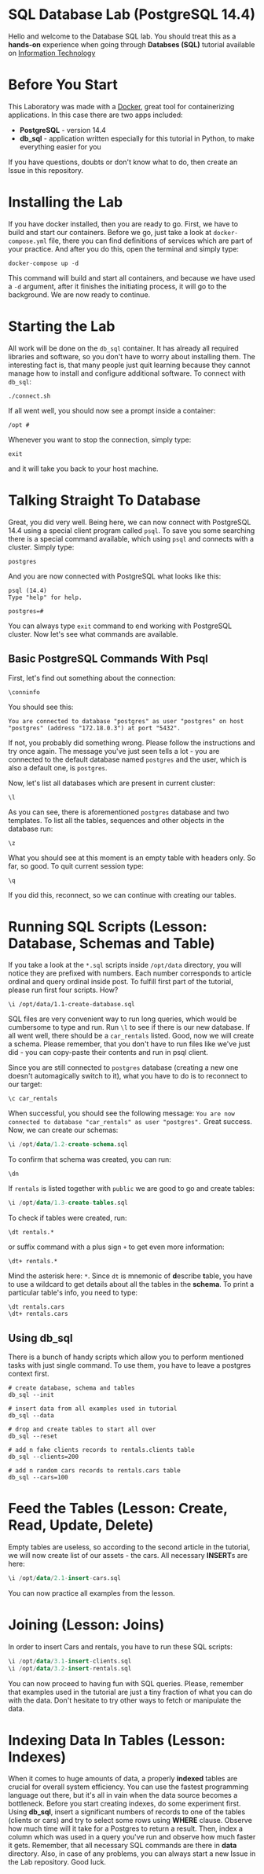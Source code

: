 # SQL Database Lab (PostgreSQL 14.4)
Hello and welcome to the Database SQL lab. You should treat this as a **hands-on** experience when going through
**Databses (SQL)** tutorial available on [Information Technology](https://szpak.dev/tutorials#sql)

# Before You Start
This Laboratory was made with a [Docker](https://www.docker.com/get-started/), great tool for containerizing 
applications. In this case there are two apps included:

* **PostgreSQL** - version 14.4
* **db_sql** - application written especially for this tutorial in Python, to make everything easier for you

If you have questions, doubts or don't know what to do, then create an Issue in this repository.

# Installing the Lab
If you have docker installed, then you are ready to go. First, we have to build and start our containers. Before we go,
just take a look at `docker-compose.yml` file, there you can find definitions of services which are part of your 
practice. And after you do this, open the terminal and simply type:

```shell
docker-compose up -d
```

This command will build and start all containers, and because we have used a `-d` argument, after it finishes the 
initiating process, it will go to the background. We are now ready to continue.

# Starting the Lab
All work will be done on the `db_sql` container. It has already all required libraries and software, so you don't have 
to worry about installing them. The interesting fact is, that many people just quit learning because they cannot
manage how to install and configure additional software. To connect with `db_sql`:

```shell
./connect.sh
```

If all went well, you should now see a prompt inside a container:

```shell
/opt # 
```

Whenever you want to stop the connection, simply type:

```shell
exit
```

and it will take you back to your host machine.

# Talking Straight To Database
Great, you did very well. Being here, we can now connect with PostgreSQL 14.4 using a special client program called 
`psql`. To save you some searching there is a special command available, which using `psql` and connects with a cluster.
Simply type:

```shell
postgres
```

And you are now connected with PostgreSQL what looks like this:

```shell
psql (14.4)
Type "help" for help.

postgres=#
```

You can always type `exit` command to end working with PostgreSQL cluster. Now let's see what commands are available.

## Basic PostgreSQL Commands With Psql
First, let's find out something about the connection:

```shell
\conninfo
```
You should see this:

`You are connected to database "postgres" as user "postgres" on host "postgres" (address "172.18.0.3") at port "5432".`

If not, you probably did something wrong. Please follow the instructions and try once again. The message you've just 
seen tells a lot - you are connected to the default database named `postgres` and the user, which is also a default one,
is `postgres`.

Now, let's list all databases which are present in current cluster:

```shell
\l
```

As you can see, there is aforementioned `postgres` database and two templates. To list all the tables, sequences and 
other objects in the database run:

```shell
\z
```

What you should see at this moment is an empty table with headers only. So far, so good. To quit current session type:

```shell
\q
```

If you did this, reconnect, so we can continue with creating our tables.

# Running SQL Scripts (Lesson: Database, Schemas and Table)
If you take a look at the `*.sql` scripts inside `/opt/data` directory, you will notice they are prefixed with numbers. 
Each number corresponds to article ordinal and query ordinal inside post. To fulfill first part of the tutorial, please 
run first four scripts. How?

```shell
\i /opt/data/1.1-create-database.sql
```

SQL files are very convenient way to run long queries, which would be cumbersome to type and run. Run `\l` to see if 
there is our new database. If all went well, there should be a `car_rentals` listed. Good, now we will create a schema.
Please remember, that you don't have to run files like we've just did - you can copy-paste their contents and run in 
psql client.

Since you are still connected to `postgres` database (creating a new one doesn't automagically switch to it), what you 
have to do is to reconnect to our target:

```shell
\c car_rentals
```

When successful, you should see the following message: `You are now connected to database "car_rentals" as user "postgres".`
Great success. Now, we can create our schemas:

```sql
\i /opt/data/1.2-create-schema.sql
```

To confirm that schema was created, you can run:

```shell
\dn
```

If `rentals` is listed together with `public` we are good to go and create tables:

```sql
\i /opt/data/1.3-create-tables.sql
```

To check if tables were created, run:

```shell
\dt rentals.*
```

or suffix command with a plus sign `+` to get even more information:

```shell
\dt+ rentals.*
```

Mind the asterisk here: `*`. Since `dt` is mnemonic of **d**escribe **t**able, you have to use a wildcard to get details
about all the tables in the **schema**. To print a particular table's info, you need to type:

```shell
\dt rentals.cars
\dt+ rentals.cars
```

## Using db_sql
There is a bunch of handy scripts which allow you to perform mentioned tasks with just single command. To use them, you 
have to leave a postgres context first.

```shell
# create database, schema and tables
db_sql --init

# insert data from all examples used in tutorial
db_sql --data

# drop and create tables to start all over
db_sql --reset

# add n fake clients records to rentals.clients table
db_sql --clients=200

# add n random cars records to rentals.cars table
db_sql --cars=100
```

# Feed the Tables (Lesson: Create, Read, Update, Delete)
Empty tables are useless, so according to the second article in the tutorial, we will now create list of our assets - 
the cars. All necessary **INSERT**s are here:

```sql
\i /opt/data/2.1-insert-cars.sql
```

You can now practice all examples from the lesson.

# Joining (Lesson: Joins)
In order to insert Cars and rentals, you have to run these SQL scripts:

```sql
\i /opt/data/3.1-insert-clients.sql
\i /opt/data/3.2-insert-rentals.sql
```

You can now proceed to having fun with SQL queries. Please, remember that examples used in the tutorial are just a tiny
fraction of what you can do with the data. Don't hesitate to try other ways to fetch or manipulate the data.

# Indexing Data In Tables (Lesson: Indexes)
When it comes to huge amounts of data, a properly **indexed** tables are crucial for overall system efficiency. You can 
use the fastest programming language out there, but it's all in vain when the data source becomes a bottleneck. Before
you start creating indexes, do some experiment first. Using **db_sql**, insert a significant numbers of records to one
of the tables (clients or cars) and try to select some rows using **WHERE** clause. Observe how much time will it take
for a Postgres to return a result. Then, index a column which was used in a query you've run and observe how much faster
it gets. Remember, that all necessary SQL commands are there in **data** directory. Also, in case of any problems, you 
can always start a new Issue in the Lab repository. Good luck.


